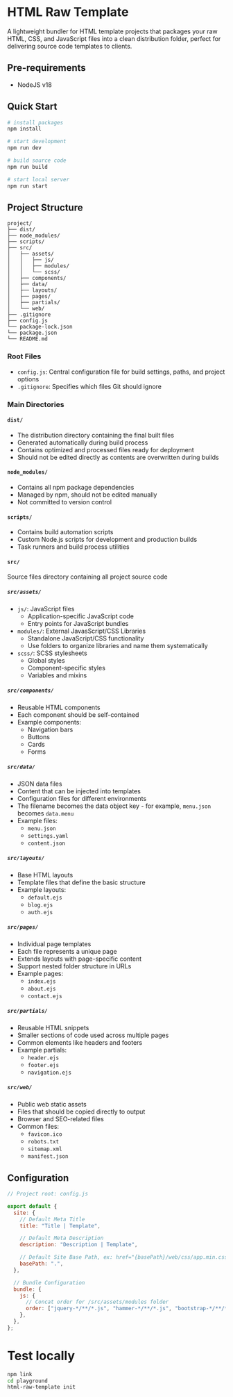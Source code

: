 # HTML Raw Template

A lightweight bundler for HTML template projects that packages your raw HTML, CSS, and JavaScript files into a clean distribution folder, perfect for delivering source code templates to clients.

## Pre-requirements

- NodeJS v18

## Quick Start

```bash
# install packages
npm install

# start development
npm run dev

# build source code
npm run build

# start local server
npm run start
```

## Project Structure

```
project/
├── dist/
├── node_modules/
├── scripts/
├── src/
│   ├── assets/
│   │   ├── js/
│   │   ├── modules/
│   │   └── scss/
│   ├── components/
│   ├── data/
│   ├── layouts/
│   ├── pages/
│   ├── partials/
│   └── web/
├── .gitignore
├── config.js
└── package-lock.json
└── package.json
└── README.md
```

### Root Files

- `config.js`: Central configuration file for build settings, paths, and project options
- `.gitignore`: Specifies which files Git should ignore

### Main Directories

#### `dist/`

- The distribution directory containing the final built files
- Generated automatically during build process
- Contains optimized and processed files ready for deployment
- Should not be edited directly as contents are overwritten during builds

#### `node_modules/`

- Contains all npm package dependencies
- Managed by npm, should not be edited manually
- Not committed to version control

#### `scripts/`

- Contains build automation scripts
- Custom Node.js scripts for development and production builds
- Task runners and build process utilities

#### `src/`

Source files directory containing all project source code

##### `src/assets/`

- `js/`: JavaScript files
  - Application-specific JavaScript code
  - Entry points for JavaScript bundles
- `modules/`: External JavasScript/CSS Libraries
  - Standalone JavaScript/CSS functionality
  - Use folders to organize libraries and name them systematically
- `scss/`: SCSS stylesheets
  - Global styles
  - Component-specific styles
  - Variables and mixins

##### `src/components/`

- Reusable HTML components
- Each component should be self-contained
- Example components:
  - Navigation bars
  - Buttons
  - Cards
  - Forms

##### `src/data/`

- JSON data files
- Content that can be injected into templates
- Configuration files for different environments
- The filename becomes the data object key - for example, `menu.json` becomes `data.menu`
- Example files:
  - `menu.json`
  - `settings.yaml`
  - `content.json`

##### `src/layouts/`

- Base HTML layouts
- Template files that define the basic structure
- Example layouts:
  - `default.ejs`
  - `blog.ejs`
  - `auth.ejs`

##### `src/pages/`

- Individual page templates
- Each file represents a unique page
- Extends layouts with page-specific content
- Support nested folder structure in URLs
- Example pages:
  - `index.ejs`
  - `about.ejs`
  - `contact.ejs`

##### `src/partials/`

- Reusable HTML snippets
- Smaller sections of code used across multiple pages
- Common elements like headers and footers
- Example partials:
  - `header.ejs`
  - `footer.ejs`
  - `navigation.ejs`

##### `src/web/`

- Public web static assets
- Files that should be copied directly to output
- Browser and SEO-related files
- Common files:
  - `favicon.ico`
  - `robots.txt`
  - `sitemap.xml`
  - `manifest.json`

## Configuration

```js
// Project root: config.js

export default {
  site: {
    // Default Meta Title
    title: "Title | Template",

    // Default Meta Description
    description: "Description | Template",

    // Default Site Base Path, ex: href="{basePath}/web/css/app.min.css"
    basePath: ".",
  },

  // Bundle Configuration
  bundle: {
    js: {
      // Concat order for /src/assets/modules folder
      order: ["jquery-*/**/*.js", "hammer-*/**/*.js", "bootstrap-*/**/*.js"],
    },
  },
};
```

# Test locally

```bash
npm link
cd playground
html-raw-template init
```
